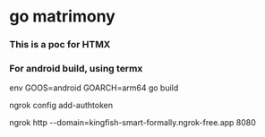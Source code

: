 # go matrimony 
### This is a poc for HTMX

### For android build, using termx
env GOOS=android GOARCH=arm64 go build

ngrok config add-authtoken 



ngrok http --domain=kingfish-smart-formally.ngrok-free.app 8080
